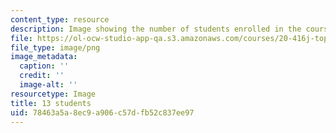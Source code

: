 ```yaml
---
content_type: resource
description: Image showing the number of students enrolled in the course.
file: https://ol-ocw-studio-app-qa.s3.amazonaws.com/courses/20-416j-topics-in-biophysics-and-physical-biology-fall-2014/78463a5a8ec9a906c57dfb52c837ee97_13.png
file_type: image/png
image_metadata:
  caption: ''
  credit: ''
  image-alt: ''
resourcetype: Image
title: 13 students
uid: 78463a5a-8ec9-a906-c57d-fb52c837ee97
---
```

